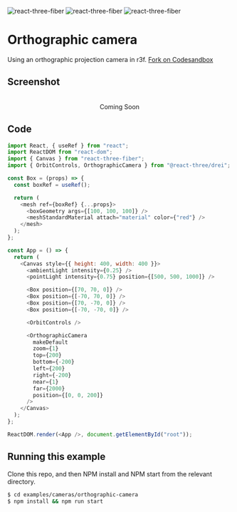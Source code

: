 ![react-three-fiber](https://img.shields.io/badge/dynamic/json?url=https://raw.githubusercontent.com/onion2k/r3f-by-example/develop/examples/cameras/orthographic-camera/package.json&label=react-three-fiber&query=$.dependencies['react-three-fiber']&color=green) ![react-three-fiber](https://img.shields.io/badge/dynamic/json?url=https://raw.githubusercontent.com/onion2k/r3f-by-example/develop/examples/cameras/orthographic-camera/package.json&label=three&query=$.dependencies['three']&color=green) ![react-three-fiber](https://img.shields.io/badge/dynamic/json?url=https://raw.githubusercontent.com/onion2k/r3f-by-example/develop/examples/cameras/orthographic-camera/package.json&label=@react-three/drei&query=$.dependencies['@react-three/drei']&color=green)

# Orthographic camera

Using an orthographic projection camera in r3f. [Fork on Codesandbox](https://githubbox.com/onion2k/r3f-by-example/tree/develop/examples/cameras/orthographic-camera)

## Screenshot
<div align="center">
  <br>
    Coming Soon
  <br>
</div>

## Code
```js
import React, { useRef } from "react";
import ReactDOM from "react-dom";
import { Canvas } from "react-three-fiber";
import { OrbitControls, OrthographicCamera } from "@react-three/drei";

const Box = (props) => {
  const boxRef = useRef();

  return (
    <mesh ref={boxRef} {...props}>
      <boxGeometry args={[100, 100, 100]} />
      <meshStandardMaterial attach="material" color={"red"} />
    </mesh>
  );
};

const App = () => {
  return (
    <Canvas style={{ height: 400, width: 400 }}>
      <ambientLight intensity={0.25} />
      <pointLight intensity={0.75} position={[500, 500, 1000]} />

      <Box position={[70, 70, 0]} />
      <Box position={[-70, 70, 0]} />
      <Box position={[70, -70, 0]} />
      <Box position={[-70, -70, 0]} />

      <OrbitControls />

      <OrthographicCamera
        makeDefault
        zoom={1}
        top={200}
        bottom={-200}
        left={200}
        right={-200}
        near={1}
        far={2000}
        position={[0, 0, 200]}
      />
    </Canvas>
  );
};

ReactDOM.render(<App />, document.getElementById("root"));

```

## Running this example

Clone this repo, and then NPM install and NPM start from the relevant directory.

```bash
$ cd examples/cameras/orthographic-camera
$ npm install && npm run start
```